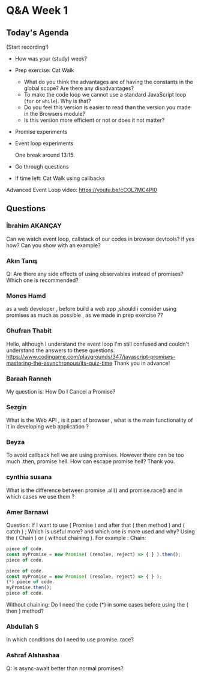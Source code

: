 <!-- cSpell:disable -->

# Q&A Week 1

## Today's Agenda

(Start recording!)

- How was your (study) week?
- Prep exercise: Cat Walk
  - What do you think the advantages are of having the constants in the global scope? Are there any disadvantages?
  - To make the code loop we cannot use a standard JavaScript loop (`for` or `while`). Why is that?
  - Do you feel this version is easier to read than the version you made in the Browsers module?
  - Is this version more efficient or not or does it not matter?
- Promise experiments
- Event loop experiments

  One break around 13:15.

- Go through questions

- If time left: Cat Walk using callbacks

Advanced Event Loop video: <https://youtu.be/cCOL7MC4Pl0>

## Questions

### İbrahim AKANÇAY

Can we watch event loop, callstack of our codes in browser devtools? if yes how? Can you show with an example?

### Akın Tanış

Q: Are there any side effects of using observables instead of promises? Which one is recommended?

### Mones Hamd

as a web developer , before build a web app ,should i consider using promises as much as possible , as we made in prep exercise ??

### Ghufran Thabit

Hello, although I understand the event loop I'm still confused and couldn't understand the answers to these questions. <https://www.codingame.com/playgrounds/347/javascript-promises-mastering-the-asynchronous/its-quiz-time>
Thank you in advance!

### Baraah Ranneh

My question is: How Do I Cancel a Promise?

### Sezgin

What is the Web API , is it part of browser , what is the main functionality of it in developing web application ?

### Beyza

To avoid callback hell we are using promises. However there can be too much .then, promise hell. How can escape promise hell? Thank you.

### cynthia susana

What is the difference between promise .all() and promise.race() and in which cases we use them ?

### Amer Barnawi

Question:
If I want to use ( Promise ) and after that ( then method ) and ( catch ) ;
Which is useful more? and which one is more used and why?
Using the ( Chain ) or ( without chaining ).
For example :
Chain:

```js
piece of code.
const myPromise = new Promise( (resolve, reject) => { } ).then();
piece of code.
```

```js
piece of code.
const myPromise = new Promise( (resolve, reject) => { } );
(*) piece of code.
myPromise.then();
piece of code.
```

Without chaining:
Do I need the code (\*) in some cases before using the ( then ) method?

### Abdullah S

In which conditions do I need to use promise. race?

### Ashraf Alshashaa

Q: Is async-await better than normal promises?
